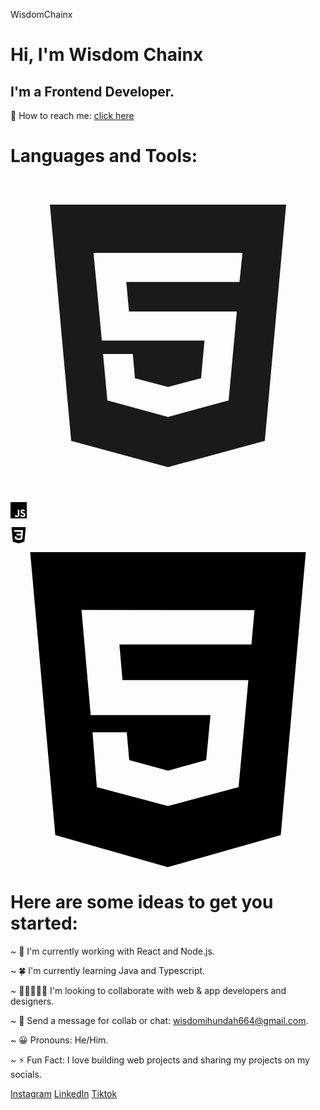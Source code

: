  WisdomChainx
 # Hi, I'm Wisdom Chainx
 
## I'm a Frontend Developer.
📮 How to reach me: [click here](wisdomihundah664@gmail.com)

# Languages and Tools:
<svg xmlns="http://www.w3.org/2000/svg" viewBox="0 0 24 24" fill="currentColor"><path d="M12 18.1778L16.6192 16.9222L17.2434 10.1444H9.02648L8.82219 7.88889H17.4477L17.6747 5.67778H6.32535L6.96091 12.3556H14.7806L14.5195 15.2222L12 15.8889L9.48045 15.2222L9.32156 13.3778H7.0517L7.38083 16.9222L12 18.1778ZM3 2H21L19.377 20L12 22L4.62295 20L3 2Z"></path></svg>

<svg  align="left" width="26px" role="img" viewBox="0 0 24 24" xmlns="http://www.w3.org/2000/svg"><title>JavaScript</title><path d="M0 0h24v24H0V0zm22.034 18.276c-.175-1.095-.888-2.015-3.003-2.873-.736-.345-1.554-.585-1.797-1.14-.091-.33-.105-.51-.046-.705.15-.646.915-.84 1.515-.66.39.12.75.42.976.9 1.034-.676 1.034-.676 1.755-1.125-.27-.42-.404-.601-.586-.78-.63-.705-1.469-1.065-2.834-1.034l-.705.089c-.676.165-1.32.525-1.71 1.005-1.14 1.291-.811 3.541.569 4.471 1.365 1.02 3.361 1.244 3.616 2.205.24 1.17-.87 1.545-1.966 1.41-.811-.18-1.26-.586-1.755-1.336l-1.83 1.051c.21.48.45.689.81 1.109 1.74 1.756 6.09 1.666 6.871-1.004.029-.09.24-.705.074-1.65l.046.067zm-8.983-7.245h-2.248c0 1.938-.009 3.864-.009 5.805 0 1.232.063 2.363-.138 2.711-.33.689-1.18.601-1.566.48-.396-.196-.597-.466-.83-.855-.063-.105-.11-.196-.127-.196l-1.825 1.125c.305.63.75 1.172 1.324 1.517.855.51 2.004.675 3.207.405.783-.226 1.458-.691 1.811-1.411.51-.93.402-2.07.397-3.346.012-2.054 0-4.109 0-6.179l.004-.056z"/></svg>

<svg align="left" width="26px" role="img" viewBox="0 0 24 24" xmlns="http://www.w3.org/2000/svg"><title>CSS3</title><path d="M1.5 0h21l-1.91 21.563L11.977 24l-8.565-2.438L1.5 0zm17.09 4.413L5.41 4.41l.213 2.622 10.125.002-.255 2.716h-6.64l.24 2.573h6.182l-.366 3.523-2.91.804-2.956-.81-.188-2.11h-2.61l.29 3.855L12 19.288l5.373-1.53L18.59 4.414z"/></svg>

<svg role="img" viewBox="0 0 24 24" xmlns="http://www.w3.org/2000/svg"><title>HTML5</title><path d="M1.5 0h21l-1.91 21.563L11.977 24l-8.564-2.438L1.5 0zm7.031 9.75l-.232-2.718 10.059.003.23-2.622L5.412 4.41l.698 8.01h9.126l-.326 3.426-2.91.804-2.955-.81-.188-2.11H6.248l.33 4.171L12 19.351l5.379-1.443.744-8.157H8.531z"/></svg>

# Here are some ideas to get you started:
~ 🔨 I'm currently working with React and Node.js.

~ 🍀 I'm currently learning Java and Typescript.

~ 🧑🏿‍🤝‍🧑🏽 I'm looking to collaborate with web & app developers and designers.

~ 💬 Send a message for collab or chat: wisdomihundah664@gmail.com.

~ 😀 Pronouns: He/Him.

~ ⚡ Fun Fact: I love building web projects and sharing my projects on my socials.

[Instagram](https://www.instagram.com/wisdomchainx?igsh=MTkwcHZiY2xibnhtcQ%3D%3D&utm_source=qr) [LinkedIn](http://linkedin.com/in/ihundah-wisdom-5602b7262) [Tiktok](https://www.tiktok.com/@chainxdev?_r=1&_d=edkf0hhkmg5c0m&sec_uid=MS4wLjABAAAAzMbRs0417N_qchY38n0MvCNQYYOWGhLUaFqQ2oczjAyOVzAP7Iu64FIxjNUzhMtb&share_author_id=7366382780101460997&sharer_language=en&source=h5_m&u_code=ee351kc5m2h9h4&ug_btm=b8727,b0&social_share_type=4&utm_source=copy&sec_user_id=MS4wLjABAAAAzMbRs0417N_qchY38n0MvCNQYYOWGhLUaFqQ2oczjAyOVzAP7Iu64FIxjNUzhMtb&tt_from=copy&utm_medium=ios&utm_campaign=client_share&enable_checksum=1&user_id=7366382780101460997&share_link_id=32DA55A2-CAE1-4F69-9C0F-16DCBB55B963&share_app_id=1233) 
